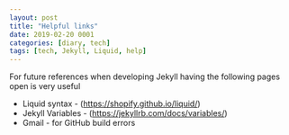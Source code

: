 ```yaml
---
layout: post
title: "Helpful links"
date: 2019-02-20 0001
categories: [diary, tech]
tags: [tech, Jekyll, Liquid, help]
---
```

For future references when developing Jekyll having the following pages open is very useful
- Liquid syntax - (https://shopify.github.io/liquid/)
- Jekyll Variables - (https://jekyllrb.com/docs/variables/)
- Gmail - for GitHub build errors
